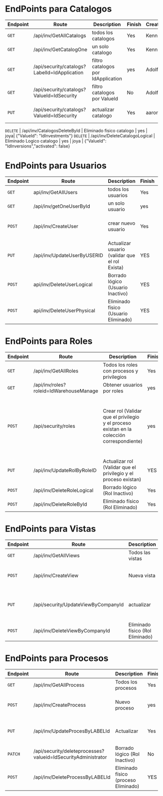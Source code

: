 # EndPoints para Catalogos

Endpoint | Route | Description | Finish | Creator | Body
---------|----------|----------|----------|---------- |----------
`GET` | /api/inv/GetAllCatalogs | todos los catalogos | Yes | Kennby | none
`GET` | /api/inv/GetCatalogOne | un solo catalogo | Yes| Kennby| {"ValueId":"IdInversions"}
`GET` | /api/security/catalogs?LabelId=IdApplication | filtro catalogos por IdApplication| yes | Adolfo | none
`GET` | /api/security/catalogs?ValueId=IdSecurity | filtro catalogos por ValueId | No| Adolfo | none
`PUT` | /api/security/catalogs?ValueId=IdSecurity | actualizar catalogo | Yes | aaron |{"VALUEID":"IdInvestments","LABEL":"IdApplicationsUpdated","INDEX":"INV-2025-NEW","COLLECTION":"modulos","SECTION":"recomendaciones","SEQUENCE":22,"IMAGE":"https://investmentrecommendation.com/nueva.png","DESCRIPTION":"Catálogo actualizado para recomendaciones de inversiones del 2025.","REGUSER":"FIBARRAC"}


`DELETE` | /api/inv/CatalogosDeleteById | Eliminado fisico catalogo | yes | joya| {"ValueId": "IdInvestments"}
`DELETE` | /api/inv/DeleteCatalogoLogical | Eliminado Logico catalogo   | yes | joya | {"ValueId": "IdInversions","activated": false}

# EndPoints para Usuarios

Endpoint | Route | Description | Finish | Creator | Body
---------|----------|----------|----------|---------- | ---------
`GET` | api/inv/GetAllUsers | todos los usuarios | Yes | Kennby| none
`GET` | /api/inv/getOneUserById | un solo usuario | yes| Adolfo| { "USERID": "AJOYA" }
`POST` | /api/inv/CreateUser | crear nuevo usuario | Yes | Aaron|{"user":{"USERID":"RLuna","PASSWORD":"1234","USERNAME":"Roberto Luna","ALIAS":"Robert","FIRSTNAME":"Roberto","LASTNAME":"Luna","BIRTHDAYDATE":"01.01.2000","COMPANYID":1001,"COMPANYNAME":"INSTITUTO TECNOLOGICO DE TEPIC","COMPANYALIAS":"ITT","CEDIID":"IdTepic","EMPLOYEEID":"1100","EMAIL":"pmartinez@ittepic.edu.mx","PHONENUMBER":"3232823141","EXTENSION":"","DEPARTMENT":"Sistemas","FUNCTION":"Estudiante","STREET":"Av. universidad 100","POSTALCODE":63000,"CITY":"Tepic","REGION":"","STATE":"Nayarit","COUNTRY":"Mexico","AVATAR":"","ROLES":[{"ROLEID":"IdWarehouseManager"}]}}
`PUT` | /api/inv/UpdateUserByUSERID | Actualizar usuario (validar que el rol Exista) | YES | Joya| {"USERID": "AJOYA","BIRTHDAYDATE": "21.03.2001","ROLES" : [{"ROLEID":"IdWarehouseManager","ROLEIDSAP":"update-prueba","PROCESSES":[{"PROCESSID":"IdProcesses","PROCESSNAME":"proceso-update","PRIVILEGES":[{"PRIVILEGEID":"IdRead","PRIVILEGENAME":"Read"}]}]}]}
`POST` | api/inv/DeleteUserLogical | Borrado lógico (Usuario Inactivo) | YES | Pedro y Jesus| {"USERID": "PMARTINEZ","ACTIVED": false}
`POST` | api/inv/DeleteUserPhysical| Eliminado físico (Usuario Eliminado) | YES | Pedro y Jesus| {"USERID": "Prueba83"}

# EndPoints para Roles

Endpoint | Route | Description | Finish| Creator | Body
---------|----------|----------|----------|---------- | ----------
`GET` | /api/inv/GetAllRoles | Todos los roles con procesos y privilegios | Yes| Kennby| none
`GET` | /api/inv/roles?roleid=IdWarehouseManage | Obtener usuarios por roles | yes | Adolfo| none
`POST` | /api/security/roles | Crear rol (Validar que el privilegio y el proceso existan en la colección correspondiente) | yes | Aaron| {"ROLEID":"IdWarehouseManager","ROLENAME":"Jefe de Almacen","DESCRIPTION":"Encargado de Almacen de existencias","PROCESSES":[{"PROCESSID":"IdProcesses","PROCESSNAME":"Proceso de  Seguridad","APPLICATIONID":"AppSecurity","APPLICATIONNAME":"SECURYTY-Update","VIEWID":"Nuevo Label","VIEWNAME":"Vista Seguridad","PRIVILEGES":[{"PRIVILEGEID":"IdRead","PRIVILEGENAME":"update-Read"},{"PRIVILEGEID":"IdWrite","PRIVILEGENAME":"updateWrite"}]}],"DETAIL_ROW":{"ACTIVED":true,"DELETED":false,"DETAIL_ROW_REG":[{"CURRENT":true,"REGUSER":"system"}]}}
`PUT` | /api/inv/UpdateRolByRoleID | Actualizar rol (Validar que el privilegio y el proceso existan) | YES | Joya| {"ROLEID": "IdWarehouseManager","PROCESSES": [{"PROCESSID": "IdProcesses","APPLICATIONNAME":"SECURYTY-Update","PRIVILEGES":[{"PRIVILEGEID": "IdRead","PRIVILEGENAME": "update-Read"},{"PRIVILEGEID":"IdWrite","PRIVILEGENAME": "updateWrite"}]}]}
`POST` |  /api/inv/DeleteRoleLogical | Borrado lógico (Rol Inactivo) | Yes | Pedro y Jesus| { "roleid": "IdWarehouseManager", "activated": false}
`POST` |  /api/inv/DeleteRoleById | Eliminado físico (Rol Eliminado) | Yes | Pedro y Jesus| { "roleid": "IdWarehouseManagerXDDDDD" }

# EndPoints para Vistas

Endpoint | Route | Description | Finish| Creator | Body
---------|----------|----------|----------|---------- | ----------
`GET` | /api/inv/GetAllViews | Todos las vistas | Yes| Kennby| none
`POST` | /api/inv/CreateView | Nueva vista| No | Aaron| {"COMPANYID":0,"CEDIID":0,"LABELID":"Nuevo Label 40","VALUEPAID":"IdApplications-IdInversions","VALUEID":"IdSalesForecast","VALUE":"Nuevo Valor","ALIAS":"PROVTA","SEQUENCE":10,"IMAGE":"imagen.jpg","VALUESAPID":"","DESCRIPTION":"Pronostico de Ventas","ROUTE":"/nueva/ruta"}
`PUT` | /api/security/UpdateViewByCompanyId | actualizar | Yes | Joya| {"COMPANYID": 1,"CEDIID": 1,"LABELID":"Nuevo Label","VALUEPAID": "IdViews-IdUserManagementView","VALUEID": "IdAllPrivilegesMonitoring","VALUE": "Monitoreo de Todos los Privilegios","ALIAS": "ALL_PRIV","SEQUENCE": 1,"IMAGE": "https://security_auth.png","VALUESAPID": "Change","DESCRIPTION": "Proceso de monitoreo de todos los privilegios de usuarios en el sistema.","ROUTE":"/nuevaRuta"}
`POST` | /api/inv/DeleteViewByCompanyId | Eliminado físico (Rol Eliminado) | Yes | Pedro y Jesus| { "COMPANYID": 10 }

# EndPoints para Procesos

Endpoint | Route | Description | Finish| Creator | Body
---------|----------|----------|----------|---------- | ---------
`GET` | /api/inv/GetAllProcess | Todos los procesos | Yes| Kennby| none
`POST` | /api/inv/CreateProcess | Nuevo proceso | yes | Aaron| {"COMPANYID":0,"CEDIID":0,"LABELID":"IdProcesses","VALUEPAID":"IdViews-IdUserManagementView","VALUEID":"IdAllPrivilegesMonitoring","VALUE":"Monitoreo de Todos los Privilegios","ALIAS":"ALL_PRIV","SEQUENCE":30,"IMAGE":"https://security_auth.png","VALUESAPID":"Ejemplo Update10","DESCRIPTION":"Proceso de monitoreo de todos los privilegios de usuarios en el sistema."}
`PUT` | /api/inv/UpdateProcesByLABELId | Actualizar | Yes | Joya| {"COMPANYID": 5,"CEDIID": 1,"LABELID":"IdProcesses","VALUEPAID": "IdViews-IdUserManagementView","VALUEID": "IdAllPrivilegesMonitoring","VALUE": "Monitoreo de Todos los Privilegios","ALIAS": "ALL_PRIV","SEQUENCE": 1,"IMAGE": "https://security_auth.png","VALUESAPID": "Change","DESCRIPTION": "Proceso de monitoreo de todos los privilegios de usuarios en el sistema."}
`PATCH` |   /api/security/deleteprocesses?valueid=IdSecurityAdministrator | Borrado lógico (Rol Inactivo) | No | Pedro y Jesus| none
`POST` |  /api/inv/DeleteProcessByLABELId| Eliminado físico (proceso Eliminado) |YES | Pedro y Jesus| {"LABELID": "idProcessV3"}


